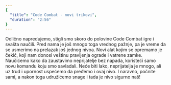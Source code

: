 ```yaml
---
{
  "title": "Code Combat - novi trikovi",
  "duration": "2:56"
}
---
```


Odlično napredujemo, stigli smo skoro do polovine Code Combat igre i svašta naučili. Pred nama je još mnogo toga vrednog pažnje, pa je vreme da se usmerimo na prelazak još jednog nivoa. Novi alat kojim se opremamo je čekić, koji nam donosi veštinu pravljenja ograde i vatrene zamke. Naučićemo kako da zaustavimo neprijatelje bez napada,  koristeći samo novu komandu koju smo savladali. Neće biti lako, neprijatelja je mnogo, ali uz trud i upornost uspećemo da pređemo i ovaj nivo. I naravno, počnite sami, a nakon toga udružićemo snage i tada je nivo sigurno naš!
